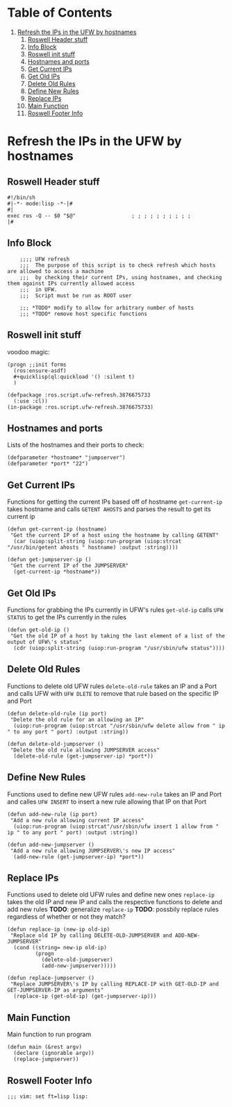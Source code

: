 
# Table of Contents

1.  [Refresh the IPs in the UFW by hostnames](#org3725686)
    1.  [Roswell Header stuff](#org890ae92)
    2.  [Info Block](#org2791387)
    3.  [Roswell init stuff](#org1814da4)
    4.  [Hostnames and ports](#org3703b9e)
    5.  [Get Current IPs](#org739ca7b)
    6.  [Get Old IPs](#org2159900)
    7.  [Delete Old Rules](#orgfed4f31)
    8.  [Define New Rules](#orgd289dd7)
    9.  [Replace IPs](#orgbe9b84e)
    10. [Main Function](#orgc10fb12)
    11. [Roswell Footer Info](#orgc2b5f23)



<a id="org3725686"></a>

# Refresh the IPs in the UFW by hostnames


<a id="org890ae92"></a>

## Roswell Header stuff

    #!/bin/sh
    #|-*- mode:lisp -*-|#
    #|
    exec ros -Q -- $0 "$@"                  ; ; ; ; ; ; ; ; ; ;
    |#


<a id="org2791387"></a>

## Info Block
```
    ;;;; UFW refresh
    ;;;  The purpose of this script is to check refresh which hosts are allowed to access a machine
    ;;;  by checking their current IPs, using hostnames, and checking them against IPs currently allowed access
    ;;;  in UFW.
    ;;;  Script must be run as ROOT user
    
    ;;; *TODO* modify to allow for arbitrary number of hosts
    ;;; *TODO* remove host specific functions
```

<a id="org1814da4"></a>

## Roswell init stuff

voodoo magic:

    (progn ;;init forms
      (ros:ensure-asdf)
      #+quicklisp(ql:quickload '() :silent t)
      )
    
    (defpackage :ros.script.ufw-refresh.3876675733
      (:use :cl))
    (in-package :ros.script.ufw-refresh.3876675733)


<a id="org3703b9e"></a>

## Hostnames and ports

Lists of the hostnames and their ports to check:

    (defparameter *hostname* "jumpserver")
    (defparameter *port* "22")


<a id="org739ca7b"></a>

## Get Current IPs

Functions for getting the current IPs based off of hostname
`get-current-ip` takes hostname and calls `GETENT AHOSTS` and parses the result to get its current ip

    (defun get-current-ip (hostname)
     "Get the current IP of a host using the hostname by calling GETENT"
      (car (uiop:split-string (uiop:run-program (uiop:strcat "/usr/bin/getent ahosts " hostname) :output :string))))
    
    (defun get-jumpserver-ip ()
     "Get the current IP of the JUMPSERVER"
      (get-current-ip *hostname*))


<a id="org2159900"></a>

## Get Old IPs

Functions for grabbing the IPs currently in UFW's rules
`get-old-ip` calls `UFW STATUS` to get the IPs currently in the rules 

    (defun get-old-ip ()
     "Get the old IP of a host by taking the last element of a list of the output of UFW\'s status"
      (cdr (uiop:split-string (uiop:run-program "/usr/sbin/ufw status"))))


<a id="orgfed4f31"></a>

## Delete Old Rules

Functions to delete old UFW rules
`delete-old-rule` takes an IP and a Port and calls UFW with `UFW DLETE` to remove that rule based on the specific IP and Port

    (defun delete-old-rule (ip port)
     "Delete the old rule for an allowing an IP"
      (uiop:run-program (uiop:strcat "/usr/sbin/ufw delete allow from " ip " to any port " port) :output :string))
    
    (defun delete-old-jumpserver ()
     "Delete the old rule allowing JUMPSERVER access"
      (delete-old-rule (get-jumpserver-ip) *port*))


<a id="orgd289dd7"></a>

## Define New Rules

Functions used to define new UFW rules
`add-new-rule` takes an IP and Port and calles `UFW INSERT` to insert a new rule allowing that IP on that Port

    (defun add-new-rule (ip port)
     "Add a new rule allowing current IP access"
      (uiop:run-program (uiop:strcat"/usr/sbin/ufw insert 1 allow from " ip " to any port " port) :output :string))
    
    (defun add-new-jumpserver ()
     "Add a new rule allowing JUMPSERVER\'s new IP access"
      (add-new-rule (get-jumpserver-ip) *port*))


<a id="orgbe9b84e"></a>

## Replace IPs

Functions used to delete old UFW rules and define new ones
`replace-ip` takes the old IP and new IP and calls the respective functions to delete and add new rules
**TODO**: generalize `replace-ip`
**TODO**: possbily replace rules regardless of whether or not they match?

    (defun replace-ip (new-ip old-ip)
     "Replace old IP by calling DELETE-OLD-JUMPSERVER and ADD-NEW-JUMPSERVER"
      (cond ((string= new-ip old-ip)
             (progn
               (delete-old-jumpserver)
               (add-new-jumpserver)))))
    
    (defun replace-jumpserver ()
     "Replace JUMPSERVER\'s IP by calling REPLACE-IP with GET-OLD-IP and GET-JUMPSERVER-IP as arguments"
      (replace-ip (get-old-ip) (get-jumpserver-ip)))


<a id="orgc10fb12"></a>

## Main Function

Main function to run program

    (defun main (&rest argv)
      (declare (ignorable argv))
      (replace-jumpserver))


<a id="orgc2b5f23"></a>

## Roswell Footer Info

    ;;; vim: set ft=lisp lisp:

